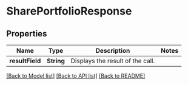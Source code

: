 # SharePortfolioResponse

## Properties
Name | Type | Description | Notes
------------ | ------------- | ------------- | -------------
**resultField** | **String** | Displays the result of the call. | 

[[Back to Model list]](../README.md#documentation-for-models) [[Back to API list]](../README.md#documentation-for-api-endpoints) [[Back to README]](../README.md)


